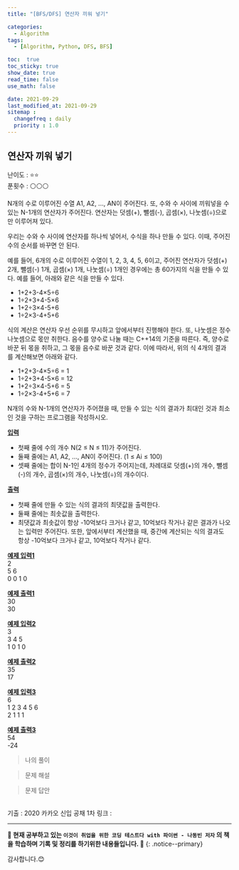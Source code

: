```yaml
---
title: "[BFS/DFS] 연산자 끼워 넣기"

categories:
  - Algorithm
tags:
  - [Algorithm, Python, DFS, BFS]

toc:  true
toc_sticky: true
show_date: true
read_time: false
use_math: false

date: 2021-09-29
last_modified_at: 2021-09-29
sitemap :
  changefreq : daily
  priority : 1.0
---
```


## 연산자 끼워 넣기  

난이도 : ⭐⭐  
푼횟수 : ⚪⚪⚪  

N개의 수로 이루어진 수열 A1, A2, ..., AN이 주어진다. 또, 수와 수 사이에 끼워넣을 수 있는 N-1개의 연산자가 주어진다. 연산자는 덧셈(+), 뺄셈(-), 곱셈(×), 나눗셈(÷)으로만 이루어져 있다.  

우리는 수와 수 사이에 연산자를 하나씩 넣어서, 수식을 하나 만들 수 있다. 이때, 주어진 수의 순서를 바꾸면 안 된다.  

예를 들어, 6개의 수로 이루어진 수열이 1, 2, 3, 4, 5, 6이고, 주어진 연산자가 덧셈(+) 2개, 뺄셈(-) 1개, 곱셈(×) 1개, 나눗셈(÷) 1개인 경우에는 총 60가지의 식을 만들 수 있다. 예를 들어, 아래와 같은 식을 만들 수 있다.  

- 1+2+3-4×5÷6  
- 1÷2+3+4-5×6  
- 1+2÷3×4-5+6  
- 1÷2×3-4+5+6  

식의 계산은 연산자 우선 순위를 무시하고 앞에서부터 진행해야 한다. 또, 나눗셈은 정수 나눗셈으로 몫만 취한다. 음수를 양수로 나눌 때는 C++14의 기준을 따른다. 즉, 양수로 바꾼 뒤 몫을 취하고, 그 몫을 음수로 바꾼 것과 같다. 이에 따라서, 위의 식 4개의 결과를 계산해보면 아래와 같다.  

- 1+2+3-4×5÷6 = 1  
- 1÷2+3+4-5×6 = 12  
- 1+2÷3×4-5+6 = 5  
- 1÷2×3-4+5+6 = 7  

N개의 수와 N-1개의 연산자가 주어졌을 때, 만들 수 있는 식의 결과가 최대인 것과 최소인 것을 구하는 프로그램을 작성하시오.  

**<u>입력</u>**  
- 첫째 줄에 수의 개수 N(2 ≤ N ≤ 11)가 주어진다.  
- 둘째 줄에는 A1, A2, ..., AN이 주어진다. (1 ≤ Ai ≤ 100)  
- 셋째 줄에는 합이 N-1인 4개의 정수가 주어지는데, 차례대로 덧셈(+)의 개수, 뺄셈(-)의 개수, 곱셈(×)의 개수, 나눗셈(÷)의 개수이다.  

**<u>출력</u>**  
- 첫째 줄에 만들 수 있는 식의 결과의 최댓값을 출력한다.  
- 둘째 줄에는 최솟값을 출력한다.  
- 최댓값과 최솟값이 항상 -10억보다 크거나 같고, 10억보다 작거나 같은 결과가 나오는 입력만 주어진다. 또한, 앞에서부터 계산했을 때, 중간에 계산되는 식의 결과도 항상 -10억보다 크거나 같고, 10억보다 작거나 같다.  

**<u>예제 입력1</u>**  
2  
5 6  
0 0 1 0  

**<u>예제 출력1</u>**  
30  
30  

**<u>예제 입력2</u>**  
3  
3 4 5  
1 0 1 0  

**<u>예제 출력2</u>**  
35  
17  

**<u>예제 입력3</u>**  
6  
1 2 3 4 5 6  
2 1 1 1  

**<u>예제 출력3</u>**  
54  
-24  

> 나의 풀이  


> 문제 해설  


> 문제 답안  


<br>
기출 : 2020 카카오 신입 공채 1차  
링크 : <https://www.acmicpc.net/problem/14888>  

---
**🐢 현재 공부하고 있는 `이것이 취업을 위한 코딩 테스트다 with 파이썬 - 나동빈 저자` 의 책을 학습하며 기록 및 정리를 하기위한 내용들입니다. 🐢**
{: .notice--primary}

감사합니다.😊
